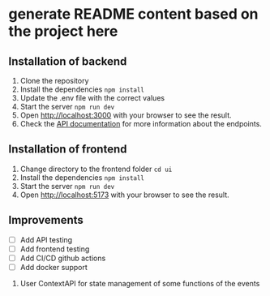 # generate README content based on the project here

## Installation of backend
1. Clone the repository
2. Install the dependencies
   `npm install`
3. Update the .env file with the correct values
4. Start the server
   `npm run dev`
5. Open [http://localhost:3000](http://localhost:3000) with your browser to see the result.
6. Check the [API documentation](https://localhost:3000/docs) for more information about the endpoints.

## Installation of frontend
1. Change directory to the frontend folder
   `cd ui`
2. Install the dependencies
   `npm install`
3. Start the server
   `npm run dev`
4. Open [http://localhost:5173](http://localhost:5173) with your browser to see the result.

## Improvements
- [ ] Add API testing
- [ ] Add frontend testing
- [ ] Add CI/CD github actions
- [ ] Add docker support

1. User ContextAPI for state management of some functions of the events
